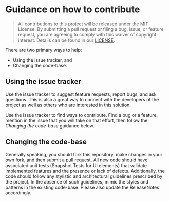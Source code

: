 # Guidance on how to contribute

> All contributions to this project will be released under the MIT License. By submitting a pull request or filing a bug, issue, or feature request, you are agreeing to comply with this waiver of copyright interest.
> Details can be found in our [LICENSE](LICENSE).

There are two primary ways to help:
 - Using the issue tracker, and
 - Changing the code-base.


## Using the issue tracker

Use the issue tracker to suggest feature requests, report bugs, and ask questions. This is also a great way to connect with the developers of the project as well as others who are interested in this solution.

Use the issue tracker to find ways to contribute. Find a bug or a feature, mention in the issue that you will take on that effort, then follow the _Changing the code-base_ guidance below.


## Changing the code-base

Generally speaking, you should fork this repository, make changes in your own fork, and then submit a pull request. All new code should have associated unit tests (Snapshot Tests for UI elements) that validate implemented features and the presence or lack of defects. Additionally, the code should follow any stylistic and architectural guidelines prescribed by the project. In the absence of such guidelines, mimic the styles and patterns in the existing code-base. Please also update the ReleaseNotes accordingly.
